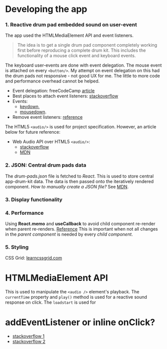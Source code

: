 # Developing the app
### 1. Reactive drum pad embedded sound on user-event
The app used the HTMLMediaElement API and event listeners.
> The idea is to get a single drum pad component completely working first before reproducing a complete drum kit. This includes the functionality of a mouse click event and keyboard events.

The keyboard user-events are done with event delegation.
The mouse event is attached on every `<button/>`. My attempt on event delegation on this had the drum pads not responsive - not good UX for me. The little to more code and performance overhead cannot be helped.
- Event delegation: freeCodeCamp [article](https://www.freecodecamp.org/news/event-delegation-javascript/)
- Best places to attach event listeners: [stackoverflow](https://stackoverflow.com/questions/26104525/best-practices-for-where-to-add-event-listeners)
- Events:
  - [keydown](https://developer.mozilla.org/en-US/docs/Web/API/Element/keydown_event),
  - [mousedown](https://developer.mozilla.org/en-US/docs/Web/API/Element/mousedown_event).
- Remove event listeners: [reference](https://medium.com/@vk784_10031/how-to-remove-event-listeners-in-javascript-having-anonymous-functions-4ad47cf3befd)

The HTML5 `<audio/>` is used for project specification. However, an article below for future reference:
- Web Audio API over HTML5 `<audio/>`:
  - [stackoverflow](https://stackoverflow.com/questions/20657252/delays-when-seeking-with-html5-audio-currenttime)
  - [MDN](https://developer.mozilla.org/en-US/docs/Web/API/Web_Audio_API)

### 2. JSON: Central drum pads data
The *drum-pads.json* file is fetched to *React*. This is used to store central app-drum-kit data.
The data is then passed onto the iteratively rendered component.
*How to manually create a JSON file?* See [MDN](https://developer.mozilla.org/en-US/docs/Learn/JavaScript/Objects/JSON).

### 3. Display functionality

### 4. Performance
Using **React.memo** and **useCallback** to avoid child component re-render when parent re-renders. [Reference](https://medium.com/@akashshukla_1715/preventing-unnecessary-rerendering-of-child-components-in-react-using-usecallback-and-react-memo-34f1423fe263)
This is important when not all changes in the *parent component* is needed by every *child component*.

### 5. Styling
CSS Grid: [learncssgrid.com](https://learncssgrid.com/)




# HTMLMediaElement API
  This is used to manipulate the `<audio />` element's playback.
  The `currentTime` property and `play()` method is used for a reactive sound response on click.
  The `loadstart` is used for


# addEventListener or inline onClick?
  - [stackoverflow 1](https://stackoverflow.com/questions/26008243/is-it-more-efficient-to-use-addeventlistener-or-onclick-for-performance)
  - [stackoverflow 2](https://stackoverflow.com/questions/6348494/addeventlistener-vs-onclick)
